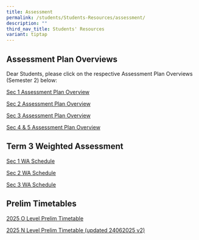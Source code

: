 ```yaml
---
title: Assessment
permalink: /students/Students-Resources/assessment/
description: ""
third_nav_title: Students' Resources
variant: tiptap
---
```

<h2>Assessment Plan Overviews</h2>
<p>Dear Students, please click on the respective Assessment Plan Overviews
(Semester 2) below:</p>
<p><a href="/files/2025_Sem_2_Assessment_Plan_Overview_Sec_1_Final.pdf" rel="noopener nofollow" target="_blank">Sec 1 Assessment Plan Overview</a>
</p>
<p><a href="/files/2025_Sem_2_Assessment_Plan_Overview_Sec_2_Final.pdf" rel="noopener nofollow" target="_blank">Sec 2 Assessment Plan Overview</a>
</p>
<p><a href="/files/2025_Sem_2_Assessment_Plan_Overview_Sec_3_Final.pdf" rel="noopener nofollow" target="_blank">Sec 3 Assessment Plan Overview</a>
</p>
<p><a href="/files/2025_Sem_2_Assessment_Plan_Overview__Sec_4_5__new.pdf" rel="noopener nofollow" target="_blank">Sec 4 &amp; 5 Assessment Plan Overview</a>
</p>
<p></p>
<h2>Term 3 Weighted Assessment </h2>
<p><a href="/files/Sec_1_WA3_final.pdf" rel="noopener nofollow" target="_blank">Sec 1 WA Schedule</a>
</p>
<p><a href="/files/Sec_2_WA3_final.pdf" rel="noopener nofollow" target="_blank">Sec 2 WA Schedule</a>
</p>
<p><a href="/files/Sec_3_WA3_final.pdf" rel="noopener nofollow" target="_blank">Sec 3 WA Schedule</a>
</p>
<h2>Prelim Timetables</h2>
<p><a href="/files/2025_O_Level_Prelim_Timetable_final.pdf" rel="noopener nofollow" target="_blank">2025 O Level Prelim Timetable</a>
</p>
<p><a href="/files/2025_N_Level_Prelim_Timetable_as_24062025_V2.pdf" rel="noopener nofollow" target="_blank">2025 N Level Prelim Timetable (updated 24062025 v2)</a>
</p>